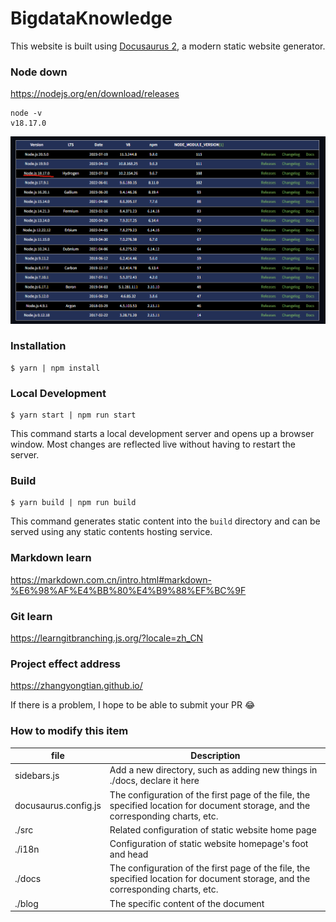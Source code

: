 # BigdataKnowledge

This website is built using [Docusaurus 2](https://docusaurus.io/), a modern static website generator.

### Node down

https://nodejs.org/en/download/releases

```
node -v
v18.17.0
```

![node_version](./static/img/node_version.png)

### Installation

```
$ yarn | npm install
```

### Local Development

```
$ yarn start | npm run start
```

This command starts a local development server and opens up a browser window. Most changes are reflected live without having to restart the server.

### Build

```
$ yarn build | npm run build
```

This command generates static content into the `build` directory and can be served using any static contents hosting service.


### Markdown learn

https://markdown.com.cn/intro.html#markdown-%E6%98%AF%E4%BB%80%E4%B9%88%EF%BC%9F


### Git learn
https://learngitbranching.js.org/?locale=zh_CN

### Project effect address
https://zhangyongtian.github.io/

If there is a problem, I hope to be able to submit your PR :joy:

### How to modify this item
| file      | Description |
| ----------- | ----------- |
| sidebars.js      | Add a new directory, such as adding new things in ./docs, declare it here       |
| docusaurus.config.js   | The configuration of the first page of the file, the specified location for document storage, and the corresponding charts, etc.        |
| ./src   | Related configuration of static website home page        |
| ./i18n   | Configuration of static website homepage's foot and head        |
| ./docs   | The configuration of the first page of the file, the specified location for document storage, and the corresponding charts, etc.        |
| ./blog  | The specific content of the document        |
